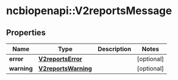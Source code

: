 # ncbiopenapi::V2reportsMessage


## Properties
Name | Type | Description | Notes
------------ | ------------- | ------------- | -------------
**error** | [**V2reportsError**](v2reportsError.md) |  | [optional] 
**warning** | [**V2reportsWarning**](v2reportsWarning.md) |  | [optional] 



